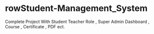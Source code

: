 # rowStudent-Management_System
Complete Project With Student Teacher Role , Super Admin Dashboard , Course , Certificate , PDF ect.
